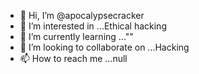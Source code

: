 - 👋 Hi, I’m @apocalypsecracker
- 👀 I’m interested in ...Ethical hacking
- 🌱 I’m currently learning ...""
- 💞️ I’m looking to collaborate on ...Hacking
- 📫 How to reach me ...null

<!---
apocalypsecracker/apocalypsecracker is a ✨ special ✨ repository because its `README.md` (this file) appears on your GitHub profile.
You can click the Preview link to take a look at your changes.
--->
